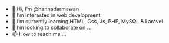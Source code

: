 - 👋 Hi, I’m @hannadarmawan
- 👀 I’m interested in web development
- 🌱 I’m currently learning HTML, Css, Js, PHP, MySQL & Laravel 
- 💞️ I’m looking to collaborate on ...
- 📫 How to reach me ...

<!---
hannadarmawan/hannadarmawan is a ✨ special ✨ repository because its `README.md` (this file) appears on your GitHub profile.
You can click the Preview link to take a look at your changes.
--->
